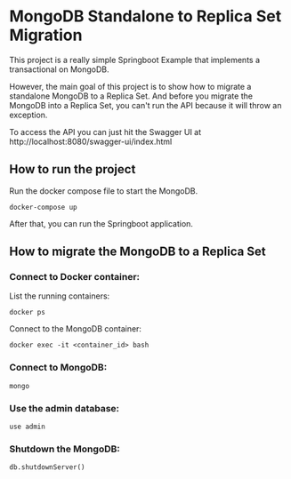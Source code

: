 # MongoDB Standalone to Replica Set Migration

This project is a really simple Springboot Example that implements a transactional on MongoDB.

However, the main goal of this project is to show how to migrate a standalone MongoDB to a Replica Set. And before you migrate the MongoDB into a Replica Set, you can't run the API because it will throw an exception.

To access the API you can just hit the Swagger UI at http://localhost:8080/swagger-ui/index.html

## How to run the project

Run the docker compose file to start the MongoDB.

```shell
docker-compose up
```

After that, you can run the Springboot application.

## How to migrate the MongoDB to a Replica Set

### Connect to Docker container:

List the running containers:
```shell
docker ps
```

Connect to the MongoDB container:
```shell
docker exec -it <container_id> bash
```

### Connect to MongoDB:

```shell
mongo
```

### Use the admin database:

```shell
use admin
```

### Shutdown the MongoDB:

```shell
db.shutdownServer()
```